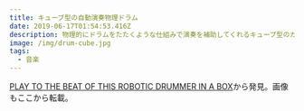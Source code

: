 ```yaml
---
title: キューブ型の自動演奏物理ドラム
date: 2019-06-17T01:54:53.416Z
description: 物理的にドラムをたたくような仕組みで演奏を補助してくれるキューブ型のガジェットを紹介します
image: /img/drum-cube.jpg
tags:
  - 音楽
---
```

[PLAY TO THE BEAT OF THIS ROBOTIC DRUMMER IN A BOX](https://hackaday.com/2019/06/08/play-to-the-beat-of-this-robotic-drummer-in-a-box/)から発見。画像もここから転載。
